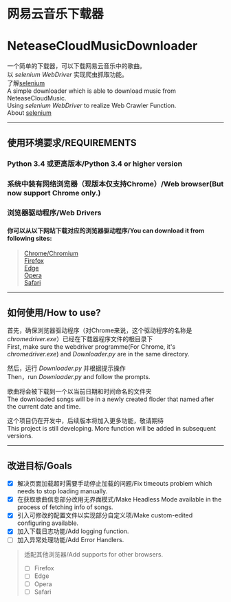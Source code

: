 # 网易云音乐下载器  
# NeteaseCloudMusicDownloader  
一个简单的下载器，可以下载网易云音乐中的歌曲。  
以 _selenium WebDriver_ 实现爬虫抓取功能。  
了解[selenium](https://selenium.dev/)  
A simple downloader which is able to download music from NeteaseCloudMusic.  
Using _selenium WebDriver_ to realize Web Crawler Function.  
About [selenium](https://selenium.dev/)  
- - -
## 使用环境要求/REQUIREMENTS  
### Python 3.4 或更高版本/Python 3.4 or higher version  
### 系统中装有网络浏览器（现版本仅支持Chrome）/Web browser(But now support Chrome only.)  
### 浏览器驱动程序/Web Drivers  
#### 你可以从以下网站下载对应的浏览器驱动程序/You can download it from following sites:  
>[Chrome/Chromium](https://sites.google.com/chromium.org/driver/)  
>[Firefox](https://github.com/mozilla/geckodriver/)  
>[Edge](https://developer.microsoft.com/en-us/microsoft-edge/tools/webdriver/)  
>[Opera](https://github.com/operasoftware/operachromiumdriver/)  
>[Safari](https://webkit.org/blog/6900/webdriver-support-in-safari-10/)  
- - -
## 如何使用/How to use?  
首先，确保浏览器驱动程序（对Chrome来说，这个驱动程序的名称是 _chromedriver.exe_）已经在下载器程序文件的根目录下  
First, make sure the webdriver programme(For Chrome, it's _chromedriver.exe_) and _Downloader.py_ are in the same directory.  
  
然后，运行 _Downloader.py_ 并根据提示操作  
Then，run _Downloader.py_ and follow the prompts.  
  
歌曲将会被下载到一个以当前日期和时间命名的文件夹  
The downloaded songs will be in a newly created floder that named after the current date and time.  


这个项目仍在开发中，后续版本将加入更多功能，敬请期待  
This project is still developing. More function will be added in subsequent versions.  
- - -
## 改进目标/Goals  
- [x] 解决页面加载超时需要手动停止加载的问题/Fix timeouts problem which needs to stop loading manually.
- [x] 在获取歌曲信息部分改用无界面模式/Make Headless Mode available in the process of fetching info of songs.
- [x] 引入可修改的配置文件以实现部分自定义项/Make custom-edited configuring available.
- [x] 加入下载日志功能/Add logging function.
- [ ] 加入异常处理功能/Add Error Handlers.
> 适配其他浏览器/Add supports for other browsers.  
> - [ ] Firefox
> - [ ] Edge
> - [ ] Opera
> - [ ] Safari
